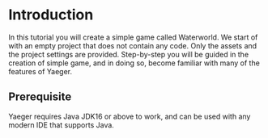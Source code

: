 # Introduction

In this tutorial you will create a simple game called Waterworld. We start of with an empty project that does not
contain any code. Only the assets and the project settings are provided. Step-by-step you will be guided in the creation
of simple game, and in doing so, become familiar with many of the features of Yaeger.

## Prerequisite

Yaeger requires Java JDK16 or above to work, and can be used with any modern IDE that supports Java.
